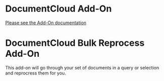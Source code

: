 
# DocumentCloud Add-On

[Please see the Add-On documentation](https://github.com/MuckRock/documentcloud-hello-world-addon/wiki/)

# DocumentCloud Bulk Reprocess Add-On
This add-on will go through your set of documents in a query or selection and reprocress them for you. 
